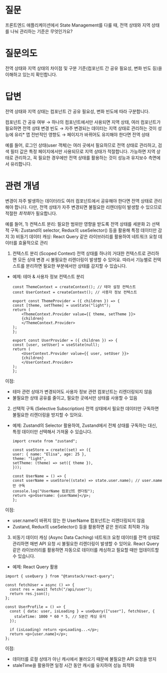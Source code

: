 # 질문
프론트엔드 애플리케이션에서 State Management를 다룰 때, 전역 상태와 지역 상태를 나눠 관리하는 기준은 무엇인가요?

# 질문의도
전역 상태와 지역 상태의 차이점 및 구분 기준(컴포넌트 간 공유 필요성, 변화 빈도 등)을 이해하고 있는지 확인합니다.

# 답변
전역 상태와 지역 상태는 컴포넌트 간 공유 필요성, 변화 빈도에 따라 구분합니다.

컴포넌트 간 공유 여부 → 하나의 컴포넌트에서만 사용되면 지역 상태, 여러 컴포넌트가 필요하면 전역 상태
변경 빈도 → 자주 변경되는 데이터는 지역 상태로 관리하는 것이 성능에 유리*
앱 전반적인 영향도 → 페이지가 바뀌어도 유지해야 한다면 전역 상태

예를 들어, 로그인 상태(user 객체)는 여러 곳에서 필요하므로 전역 상태로 관리하고, 검색 필터 값은 특정 페이지에서만 사용되므로 지역 상태가 적절합니다.
가능하면 지역 상태로 관리하고, 꼭 필요한 경우에만 전역 상태를 활용하는 것이 성능과 유지보수 측면에서 유리합니다.

# 관련 개념
변경이 자주 발생하는 데이터라도 여러 컴포넌트에서 공유해야 한다면 전역 상태로 관리해야 합니다.
다만, 전역 상태가 자주 변경되면 불필요한 리렌더링이 발생할 수 있으므로 적절한 *최적화*가 필요합니다.

예를 들어,
    1) 컨텍스트 분리: 필요한 범위만 영향을 받도록 전역 상태를 세분화
    2) 선택적 구독: Zustand의 selector, Redux의 useSelector() 등을 활용해 특정 데이터만 감지
    3) 비동기 데이터 캐싱: React Query 같은 라이브러리를 활용하여 네트워크 요청 데이터를 효율적으로 관리


1. 컨텍스트 분리 (Scoped Context)
전역 상태를 하나의 거대한 컨텍스트로 관리하면 모든 상태 변경 시 불필요한 리렌더링이 발생할 수 있어요.
따라서 기능별로 컨텍스트를 분리하면 필요한 부분에서만 상태를 감지할 수 있습니다.

- 예제: 테마 & 사용자 정보 컨텍스트 분리
    ```tsx
    const ThemeContext = createContext(); // 테마 설정 컨텍스트
    const UserContext = createContext(); // 사용자 정보 컨텍스트

    export const ThemeProvider = ({ children }) => {
    const [theme, setTheme] = useState("light");
    return (
        <ThemeContext.Provider value={{ theme, setTheme }}>
        {children}
        </ThemeContext.Provider>
    );
    };

    export const UserProvider = ({ children }) => {
    const [user, setUser] = useState(null);
    return (
        <UserContext.Provider value={{ user, setUser }}>
        {children}
        </UserContext.Provider>
    );
    };
    ```

이점:
- 테마 관련 상태가 변경되어도 사용자 정보 관련 컴포넌트는 리렌더링되지 않음
- 불필요한 상태 공유를 줄이고, 필요한 곳에서만 상태를 사용할 수 있음


2. 선택적 구독 (Selective Subscription)
전역 상태에서 필요한 데이터만 구독하면 불필요한 리렌더링을 방지할 수 있어요.

- 예제: Zustand의 Selector 활용하여, Zustand에서 전체 상태를 구독하는 대신, 특정 데이터만 선택해서 가져올 수 있습니다.
    ```tsx
    import create from "zustand";

    const useStore = create((set) => ({
    user: { name: "Elisa", age: 25 },
    theme: "light",
    setTheme: (theme) => set({ theme }),
    }));

    const UserName = () => {
    const userName = useStore((state) => state.user.name); // user.name만 구독
    console.log("UserName 컴포넌트 렌더링");
    return <p>Username: {userName}</p>;
    };
    ```

이점:
- user.name이 바뀌지 않는 한 UserName 컴포넌트는 리렌더링되지 않음
- Zustand, Redux의 useSelector() 등을 활용하면 같은 원리로 최적화 가능


3. 비동기 데이터 캐싱 (Async Data Caching)
네트워크 요청 데이터를 전역 상태로 관리하면 매번 API 요청 시 불필요한 리렌더링이 발생할 수 있어요.
React Query 같은 라이브러리를 활용하면 자동으로 데이터를 캐싱하고 필요할 때만 업데이트할 수 있습니다.

- 예제: React Query 활용
```tsx
import { useQuery } from "@tanstack/react-query";

const fetchUser = async () => {
  const res = await fetch("/api/user");
  return res.json();
};

const UserProfile = () => {
  const { data: user, isLoading } = useQuery(["user"], fetchUser, {
    staleTime: 1000 * 60 * 5, // 5분간 캐싱 유지
  });

  if (isLoading) return <p>Loading...</p>;
  return <p>{user.name}</p>;
};
```

이점:
- 데이터를 로컬 상태가 아닌 캐시에서 불러오기 때문에 불필요한 API 요청을 방지
- staleTime을 활용하면 일정 시간 동안 캐시를 유지하여 성능 최적화







